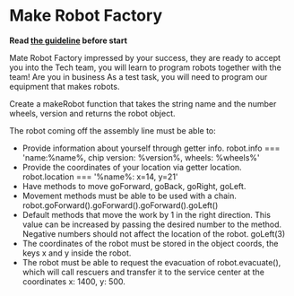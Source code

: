 # Make Robot Factory

**Read [the guideline](https://github.com/mate-academy/js_task-guideline/blob/master/README.md) before start**

Mate Robot Factory impressed by your success, they are ready to accept you into the Tech team, you will learn to program robots together with the team! Are you in business As a test task, you will need to program our equipment that makes robots.

Create a makeRobot function that takes the string name and the number wheels, version and returns the robot object.

The robot coming off the assembly line must be able to:
 - Provide information about yourself through getter info.
    robot.info === 'name:%name%, chip version: %version%, wheels: %wheels%'
 - Provide the coordinates of your location via getter location.
    robot.location === '%name%: x=14, y=21'
 - Have methods to move goForward, goBack, goRight, goLeft.
 - Movement methods must be able to be used with a chain.
    robot.goForward().goForward().goForward().goLeft()
 - Default methods that move the work by 1 in the right direction.
This value can be increased by passing the desired number to the method.
Negative numbers should not affect the location of the robot. goLeft(3)
 - The coordinates of the robot must be stored in the object coords, the keys x and y inside the robot.
 - The robot must be able to request the evacuation of robot.evacuate(), which will call rescuers and transfer it to the service center at the coordinates x: 1400, y: 500.

